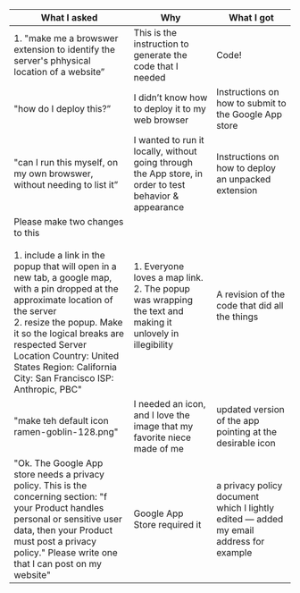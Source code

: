 | What I asked                                                                                                                                                                                                                                                                                                                                         | Why                                                                                                         | What I got                                                                            |
| ---------------------------------------------------------------------------------------------------------------------------------------------------------------------------------------------------------------------------------------------------------------------------------------------------------------------------------------------------- | ----------------------------------------------------------------------------------------------------------- | ------------------------------------------------------------------------------------- |
| 1. "make me a browswer extension to identify the server's phhysical location of a website”                                                                                                                                                                                                                                                           | This is the instruction to generate the code that I needed                                                  | Code!                                                                                 |
| "how do I deploy this?”                                                                                                                                                                                                                                                                                                                              | I didn’t know how to deploy it to my web browser                                                            | Instructions on how to submit to the Google App store                                 |
| "can I run this myself, on my own browswer, without needing to list it”                                                                                                                                                                                                                                                                              | I wanted to run it locally, without going through the App store, in order to test behavior & appearance     | Instructions on how to deploy an unpacked extension                                   |
| Please make two changes to this<br><br>1. include a link in the popup that will open in a new tab, a google map, with a pin dropped at the approximate location of the server<br>2. resize the popup. Make it so the logical breaks are respected Server Location Country: United States Region: California City: San Francisco ISP: Anthropic, PBC" | 1. Everyone loves a map link. <br>2. The popup was wrapping the text and making it unlovely in illegibility | A revision of the code that did all the things                                        |
| "make teh default icon ramen-goblin-128.png"                                                                                                                                                                                                                                                                                                         | I needed an icon, and I love the image that my favorite niece made of me                                    | updated version of the app pointing at the desirable icon                             |
| "Ok. The Google App store needs a privacy policy. This is the concerning section: "f your Product handles personal or sensitive user data, then your Product must post a privacy policy." Please write one that I can post on my website"                                                                                                            | Google App Store required it                                                                                | a privacy policy document which I lightly edited — added my email address for example |

